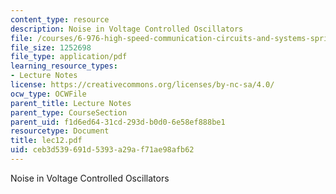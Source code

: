 ```yaml
---
content_type: resource
description: Noise in Voltage Controlled Oscillators
file: /courses/6-976-high-speed-communication-circuits-and-systems-spring-2003/ceb3d539691d5393a29af71ae98afb62_lec12.pdf
file_size: 1252698
file_type: application/pdf
learning_resource_types:
- Lecture Notes
license: https://creativecommons.org/licenses/by-nc-sa/4.0/
ocw_type: OCWFile
parent_title: Lecture Notes
parent_type: CourseSection
parent_uid: f1d6ed64-31cd-293d-b0d0-6e58ef888be1
resourcetype: Document
title: lec12.pdf
uid: ceb3d539-691d-5393-a29a-f71ae98afb62
---
```

Noise in Voltage Controlled Oscillators